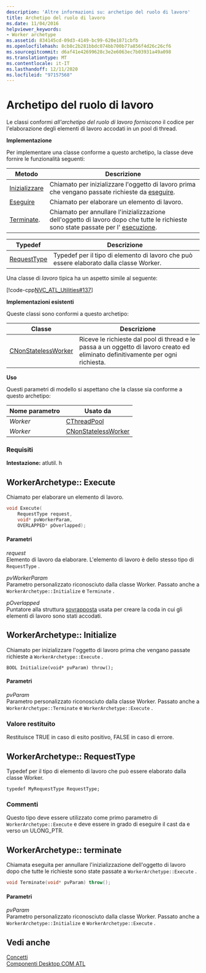 ```yaml
---
description: 'Altre informazioni su: archetipo del ruolo di lavoro'
title: Archetipo del ruolo di lavoro
ms.date: 11/04/2016
helpviewer_keywords:
- Worker archetype
ms.assetid: 834145cd-09d3-4149-bc99-620e1871cbfb
ms.openlocfilehash: 8cb8c2b281bbdc074bb700b77a856f4d26c26cf6
ms.sourcegitcommit: d6af41e42699628c3e2e6063ec7b03931a49a098
ms.translationtype: MT
ms.contentlocale: it-IT
ms.lasthandoff: 12/11/2020
ms.locfileid: "97157568"
---
```

# <a name="worker-archetype"></a>Archetipo del ruolo di lavoro

Le classi conformi *all'archetipo del ruolo di lavoro forniscono* il codice per l'elaborazione degli elementi di lavoro accodati in un pool di thread.

**Implementazione**

Per implementare una classe conforme a questo archetipo, la classe deve fornire le funzionalità seguenti:

|Metodo|Descrizione|
|------------|-----------------|
|[Inizializzare](#initialize)|Chiamato per inizializzare l'oggetto di lavoro prima che vengano passate richieste da [eseguire](#execute).|
|[Eseguire](#execute)|Chiamato per elaborare un elemento di lavoro.|
|[Terminate](#terminate).|Chiamato per annullare l'inizializzazione dell'oggetto di lavoro dopo che tutte le richieste sono state passate per l' [esecuzione](#execute).|

|Typedef|Descrizione|
|-------------|-----------------|
|[RequestType](#requesttype)|Typedef per il tipo di elemento di lavoro che può essere elaborato dalla classe Worker.|

Una classe di *lavoro* tipica ha un aspetto simile al seguente:

[!code-cpp[NVC_ATL_Utilities#137](../../atl/codesnippet/cpp/worker-archetype_1.cpp)]

**Implementazioni esistenti**

Queste classi sono conformi a questo archetipo:

|Classe|Descrizione|
|-----------|-----------------|
|[CNonStatelessWorker](../../atl/reference/cnonstatelessworker-class.md)|Riceve le richieste dal pool di thread e le passa a un oggetto di lavoro creato ed eliminato definitivamente per ogni richiesta.|

**Uso**

Questi parametri di modello si aspettano che la classe sia conforme a questo archetipo:

|Nome parametro|Usato da|
|--------------------|-------------|
|*Worker*|[CThreadPool](../../atl/reference/cthreadpool-class.md)|
|*Worker*|[CNonStatelessWorker](../../atl/reference/cnonstatelessworker-class.md)|

### <a name="requirements"></a>Requisiti

**Intestazione:** atlutil. h

## <a name="workerarchetypeexecute"></a><a name="execute"></a> WorkerArchetype:: Execute

Chiamato per elaborare un elemento di lavoro.

```cpp
void Execute(
    RequestType request,
    void* pvWorkerParam,
    OVERLAPPED* pOverlapped);
```

#### <a name="parameters"></a>Parametri

*request*<br/>
Elemento di lavoro da elaborare. L'elemento di lavoro è dello stesso tipo di `RequestType` .

*pvWorkerParam*<br/>
Parametro personalizzato riconosciuto dalla classe Worker. Passato anche a `WorkerArchetype::Initialize` e `Terminate` .

*pOverlapped*<br/>
Puntatore alla struttura [sovrapposta](/windows/win32/api/minwinbase/ns-minwinbase-overlapped) usata per creare la coda in cui gli elementi di lavoro sono stati accodati.

## <a name="workerarchetypeinitialize"></a><a name="initialize"></a> WorkerArchetype:: Initialize

Chiamato per inizializzare l'oggetto di lavoro prima che vengano passate richieste a `WorkerArchetype::Execute` .

```
BOOL Initialize(void* pvParam) throw();
```

#### <a name="parameters"></a>Parametri

*pvParam*<br/>
Parametro personalizzato riconosciuto dalla classe Worker. Passato anche a `WorkerArchetype::Terminate` e `WorkerArchetype::Execute` .

### <a name="return-value"></a>Valore restituito

Restituisce TRUE in caso di esito positivo, FALSE in caso di errore.

## <a name="workerarchetyperequesttype"></a><a name="requesttype"></a> WorkerArchetype:: RequestType

Typedef per il tipo di elemento di lavoro che può essere elaborato dalla classe Worker.

```
typedef MyRequestType RequestType;
```

### <a name="remarks"></a>Commenti

Questo tipo deve essere utilizzato come primo parametro di `WorkerArchetype::Execute` e deve essere in grado di eseguire il cast da e verso un ULONG_PTR.

## <a name="workerarchetypeterminate"></a><a name="terminate"></a> WorkerArchetype:: terminate

Chiamata eseguita per annullare l'inizializzazione dell'oggetto di lavoro dopo che tutte le richieste sono state passate a `WorkerArchetype::Execute` .

```cpp
void Terminate(void* pvParam) throw();
```

#### <a name="parameters"></a>Parametri

*pvParam*<br/>
Parametro personalizzato riconosciuto dalla classe Worker. Passato anche a `WorkerArchetype::Initialize` e `WorkerArchetype::Execute` .

## <a name="see-also"></a>Vedi anche

[Concetti](../../atl/active-template-library-atl-concepts.md)<br/>
[Componenti Desktop COM ATL](../../atl/atl-com-desktop-components.md)
